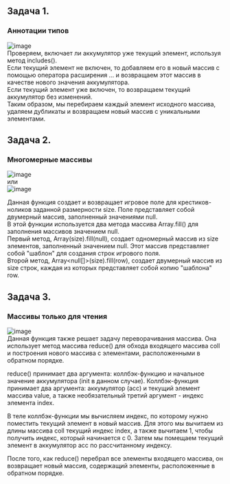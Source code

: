## Задача 1.   
### Аннотации типов  
![image](https://user-images.githubusercontent.com/113675674/230895648-b85e7bd6-b35c-40e4-973a-2623bb9a25cf.png)  
Проверяем, включает ли аккумулятор уже текущий элемент, используя метод includes().  
Если текущий элемент не включен, то добавляем его в новый массив с помощью оператора расширения ... и возвращаем этот массив в качестве нового значения аккумулятора.  
Если текущий элемент уже включен, то возвращаем текущий аккумулятор без изменений.  
Таким образом, мы перебираем каждый элемент исходного массива, удаляем дубликаты и возвращаем новый массив с уникальными элементами.  


## Задача 2.   
### Многомерные массивы  

![image](https://user-images.githubusercontent.com/113675674/230897020-46217b4d-8bab-46ef-a532-5f5f6c472463.png)  
или  
![image](https://user-images.githubusercontent.com/113675674/230897074-a315f80a-1a0a-4d94-ae01-7752af791c87.png)  

Данная функция создает и возвращает игровое поле для крестиков-ноликов заданной размерности size. Поле представляет собой двумерный массив, заполненный значениями null.  
В этой функции используется два метода массива Array.fill() для заполнения массивов значением null.  
Первый метод, Array<null>(size).fill(null), создает одномерный массив из size элементов, заполненный значением null. Этот массив представляет собой "шаблон" для создания строк игрового поля.  
Второй метод, Array<null[]>(size).fill(row), создает двумерный массив из size строк, каждая из которых представляет собой копию "шаблона" row.  


## Задача 3.   
### Массивы только для чтения  
![image](https://user-images.githubusercontent.com/113675674/231138258-6429ca00-e3ce-4330-8421-77242131bf8f.png)  
Данная функция также решает задачу переворачивания массива. Она использует метод массива reduce() для обхода входящего массива coll и построения нового массива с элементами, расположенными в обратном порядке.  

reduce() принимает два аргумента: коллбэк-функцию и начальное значение аккумулятора (init в данном случае). Коллбэк-функция принимает два аргумента: аккумулятор (acc) и текущий элемент массива value, а также необязательный третий аргумент - индекс элемента index.  

В теле коллбэк-функции мы вычисляем индекс, по которому нужно поместить текущий элемент в новый массив. Для этого мы вычитаем из длины массива coll текущий индекс index, а также вычитаем 1, чтобы получить индекс, который начинается с 0. Затем мы помещаем текущий элемент в аккумулятор acc по рассчитанному индексу.  

После того, как reduce() перебрал все элементы входящего массива, он возвращает новый массив, содержащий элементы, расположенные в обратном порядке.   


